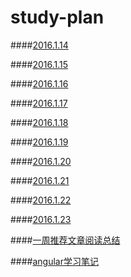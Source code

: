 # study-plan

####[2016.1.14](https://github.com/miemiewang/study-plan/tree/master/2016.1.14)

####[2016.1.15](https://github.com/miemiewang/study-plan/tree/master/2016.1.15)

####[2016.1.16](https://github.com/miemiewang/study-plan/tree/master/2016.1.16)

####[2016.1.17](https://github.com/miemiewang/study-plan/tree/master/2016.1.17)

####[2016.1.18](https://github.com/miemiewang/study-plan/tree/master/2016.1.18)

####[2016.1.19](https://github.com/miemiewang/study-plan/tree/master/2016.1.19)

####[2016.1.20](https://github.com/miemiewang/study-plan/tree/master/2016.1.20)

####[2016.1.21](https://github.com/miemiewang/study-plan/tree/master/2016.1.21)

####[2016.1.22](https://github.com/miemiewang/study-plan/tree/master/2016.1.22)

####[2016.1.23](https://github.com/miemiewang/study-plan/tree/master/2016.1.23)

####[一周推荐文章阅读总结](https://github.com/miemiewang/study-plan/blob/master/%E6%8E%A8%E8%8D%90%E6%96%87%E7%AB%A0/%E4%B8%80%E5%91%A8%E6%8E%A8%E8%8D%90%E6%96%87%E7%AB%A0%E9%98%85%E8%AF%BB%E6%80%BB%E7%BB%93.md)

####[angular学习笔记](https://github.com/miemiewang/study-plan/tree/master/angular%E5%AD%A6%E4%B9%A0%E7%AC%94%E8%AE%B0)
